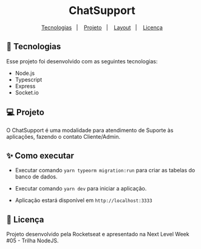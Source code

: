<h1 align="center">ChatSupport</h1>

<p align="center">
  <a href="#-tecnologias">Tecnologias</a>&nbsp;&nbsp;&nbsp;|&nbsp;&nbsp;&nbsp;
  <a href="#-projeto">Projeto</a>&nbsp;&nbsp;&nbsp;|&nbsp;&nbsp;&nbsp;
  <a href="#-layout">Layout</a>&nbsp;&nbsp;&nbsp;|&nbsp;&nbsp;&nbsp;
  <a href="#memo-licença">Licença</a>
</p>

## 🚀 Tecnologias

Esse projeto foi desenvolvido com as seguintes tecnologias:

- Node.js
- Typescript
- Express
- Socket.io

## 💻 Projeto

O ChatSupport é uma modalidade para atendimento de Suporte às aplicações, fazendo o contato Cliente/Admin.

## ✨ Como executar

- Executar comando `yarn typeorm migration:run` para criar as tabelas do banco de dados.
- Executar comando `yarn dev` para iniciar a aplicação.

- Aplicação estará disponível em `http://localhost:3333`

## :memo: Licença

Projeto desenvolvido pela Rocketseat e apresentado na Next Level Week #05 - Trilha NodeJS.
